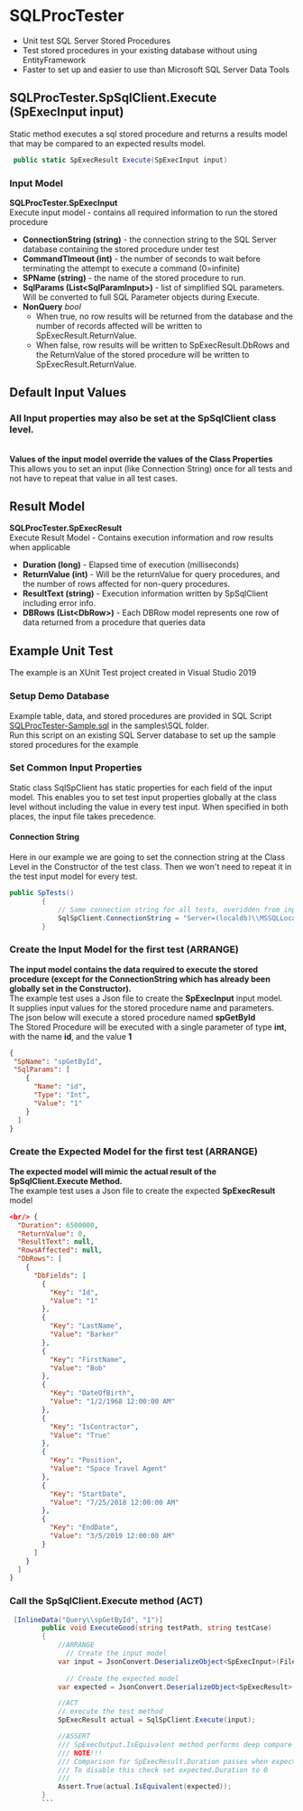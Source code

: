 # SQLProcTester
* Unit test SQL Server Stored Procedures 
* Test stored procedures in your existing database without using EntityFramework
* Faster to set up and easier to use than Microsoft SQL Server Data Tools

## SQLProcTester.SpSqlClient.Execute (SpExecInput input)
Static method executes a sql stored procedure and returns a results model that may be compared to an expected results model.

```C#
 public static SpExecResult Execute(SpExecInput input)
```

### Input Model
 **SQLProcTester.SpExecInput**
<br/> Execute input model - contains all required information to run the stored procedure

* **ConnectionString (string)** - the connection string to the SQL Server database containing the stored procedure under test
* **CommandTImeout (int)** - the number of seconds to wait before terminating the attempt to execute a command (0=infinite)
* **SPName (string)** - the name of the stored procedure to run.
* **SqlParams (List\<SqlParamInput>)**  - list of simplified SQL parameters. Will be converted to full SQL Parameter objects during Execute. 
* **NonQuery** *bool*    
   * When true, no row results will be returned from the database and the number of records affected will be written to SpExecResult.ReturnValue.
   * When false, row results will be written to SpExecResult.DbRows and the ReturnValue of the stored procedure will be written to SpExecResult.ReturnValue.


## Default Input Values
### All Input properties may also be set at the SpSqlClient class level.
<br/>**Values of the input model override the values of the Class Properties**
<br/>This allows you to set an input (like Connection String) once for all tests and not have to repeat that value in all test cases.
<br/> 

## Result Model
  **SQLProcTester.SpExecResult**
<br/> Execute Result Model - Contains execution information and row results when applicable

* **Duration (long)** - Elapsed time of execution (milliseconds)
* **ReturnValue (int)** - Will be the returnValue for query procedures, and the number of rows affected for non-query procedures.
* **ResultText (string)** - Execution information written by SpSqlClient including error info.
* **DBRows (List\<DbRow>)** - Each DBRow model represents one row of data returned from a procedure that queries data


## Example Unit Test
The example is an XUnit Test project created in Visual Studio 2019

### Setup Demo Database
Example table, data, and stored procedures are provided in SQL Script [SQLProcTester-Sample.sql](https://github.com/Tricklebyte/SQLProcTester/blob/master/samples/SQL/SQLProcTester-Sample.sql) in the samples\SQL folder.
<br/> Run this script on an existing SQL Server database to set up the sample stored procedures for the example

### Set Common Input Properties
Static class SqlSpClient has static properties for each field of the input model.
This enables you to set test input properties globally at the class level without including the value in every test input.
When specified in both places, the input file takes precedence.

#### Connection String
Here in our example we are going to set the connection string at the Class Level in the Constructor of the test class. Then we won't need to repeat it in the test input model for every test. 
```c#
public SpTests()
        {
            // Same connection string for all tests, overidden from input model
            SqlSpClient.ConnectionString = "Server=(localdb)\\MSSQLLocalDB;Database=SqlProcTest;Trusted_Connection=True;MultipleActiveResultSets=true";
        }
```

### Create the Input Model for the first test (ARRANGE)
**The input model contains the data required to execute the stored procedure (except for the ConnectionString which has already been globally set in the Constructor).**
<br/> The example test uses a Json file to create the **SpExecInput** input model. 
<br/> It supplies input values for the stored procedure name and parameters.
<br/>  The json below will execute a stored procedure named **spGetById**
<br/>  The Stored Procedure will be executed with a single parameter of type **int**, with the name **id**, and the value **1** 

```json
{
 "SpName": "spGetById",
 "SqlParams": [
    {
      "Name": "id",
      "Type": "Int",
      "Value": "1"
    }
  ]
}
```

### Create the Expected Model for the first test (ARRANGE)
**The expected model will mimic the actual result of the SpSqlClient.Execute Method.**
<br/> The example test uses a Json file to create the expected **SpExecResult** model
```json
<br/> {
  "Duration": 6500000,
  "ReturnValue": 0,
  "ResultText": null,
  "RowsAffected": null,
  "DbRows": [
    {
      "DbFields": [
        {
          "Key": "Id",
          "Value": "1"
        },
        {
          "Key": "LastName",
          "Value": "Barker"
        },
        {
          "Key": "FirstName",
          "Value": "Bob"
        },
        {
          "Key": "DateOfBirth",
          "Value": "1/2/1968 12:00:00 AM"
        },
        {
          "Key": "IsContractor",
          "Value": "True"
        },
        {
          "Key": "Position",
          "Value": "Space Travel Agent"
        },
        {
          "Key": "StartDate",
          "Value": "7/25/2018 12:00:00 AM"
        },
        {
          "Key": "EndDate",
          "Value": "3/5/2019 12:00:00 AM"
        }
      ]
    }
  ]
}
```
### Call the SpSqlClient.Execute method (ACT)
```c#
 [InlineData("Query\\spGetById", "1")]
        public void ExecuteGood(string testPath, string testCase)
        {
            //ARRANGE
              // Create the input model
            var input = JsonConvert.DeserializeObject<SpExecInput>(File.ReadAllText($"{basePath}\\{procedure}\\input{testCase}.json"));
           
              // Create the expected model
            var expected = JsonConvert.DeserializeObject<SpExecResult>(File.ReadAllText($"{basePath}\\{procedure}\\expected{testCase}.json"));

            //ACT
            // execute the test method
            SpExecResult actual = SqlSpClient.Execute(input);

            //ASSERT
            /// SpExecOutput.IsEquivalent method performs deep compare and generates detailed error messages to ResultText property and the Debug Log
            /// NOTE!!!  
            /// Comparison for SpExecResult.Duration passes when expected Duration is greater than 0 and actual.Duration IS LESS THAN OR EQUAL TO expected.Duration
            /// To disable this check set expected.Duration to 0
            /// 
            Assert.True(actual.IsEquivalent(expected));
        }
        ```
